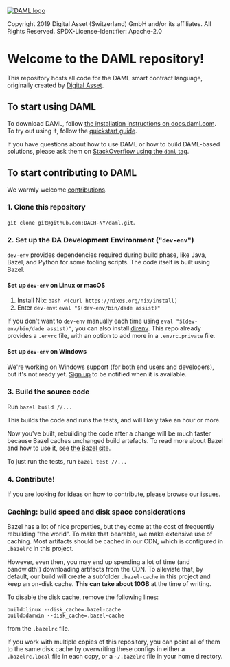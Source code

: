 [![DAML logo](daml-logo.png)](https://www.daml.com)

Copyright 2019 Digital Asset (Switzerland) GmbH and/or its affiliates. All Rights Reserved.
SPDX-License-Identifier: Apache-2.0

# Welcome to the DAML repository!

This repository hosts all code for the DAML smart contract language, originally created by
[Digital Asset](https://www.digitalasset.com).

## To start using DAML

To download DAML, follow [the installation instructions on docs.daml.com](https://docs.daml.com/getting-started/installation.html).
To try out using it, follow the [quickstart guide](https://docs.daml.com/getting-started/quickstart.html).

If you have questions about how to use DAML or how to build DAML-based solutions, please ask
them on [StackOverflow using the `daml` tag](https://stackoverflow.com/tags/daml).

## To start contributing to DAML

We warmly welcome [contributions](./CONTRIBUTING.md).

### 1. Clone this repository
`git clone git@github.com:DACH-NY/daml.git`.

### 2. Set up the DA Development Environment ("`dev-env`")

`dev-env` provides dependencies required during build phase, like Java, Bazel, and Python
for some tooling scripts. The code itself is built using Bazel.

#### Set up `dev-env` on Linux or macOS

1. Install Nix: `bash <(curl https://nixos.org/nix/install)`
2. Enter `dev-env`: `eval "$(dev-env/bin/dade assist)"`

If you don't want to `dev-env` manually each time using `eval "$(dev-env/bin/dade assist)"`,
you can also install [direnv](https://direnv.net). This repo already provides a `.envrc`
file, with an option to add more in a `.envrc.private` file.

#### Set up `dev-env` on Windows

We're working on Windows support (for both end users and developers), but it's not ready yet.
[Sign up](https://hub.daml.com/sdk/windows) to be notified when it is available.

### 3. Build the source code

Run `bazel build //...`

This builds the code and runs the tests, and will likely take an hour or more.

Now you've built, rebuilding the code after a change will be much faster because Bazel caches
unchanged build artefacts. To read more about Bazel and how to use it, see [the Bazel site](https://bazel.build).

To just run the tests, run `bazel test //...`

### 4. Contribute!

If you are looking for ideas on how to contribute, please browse our
[issues](https://github.com/DACH-NY/daml/issues).

### Caching: build speed and disk space considerations

Bazel has a lot of nice properties, but they come at the cost of frequently rebuilding "the world".
To make that bearable, we make extensive use of caching. Most artifacts should be cached in our CDN,
which is configured in `.bazelrc` in this project.

However, even then, you may end up spending a lot of time (and bandwidth!) downloading artifacts from
the CDN. To alleviate that, by default, our build will create a subfolder `.bazel-cache` in this
project and keep an on-disk cache. **This can take about 10GB** at the time of writing.

To disable the disk cache, remove the following lines:

```
build:linux --disk_cache=.bazel-cache
build:darwin --disk_cache=.bazel-cache
```

from the `.bazelrc` file.

If you work with multiple copies of this repository, you can point all of them to the same disk cache
by overwriting these configs in either a `.bazelrc.local` file in each copy, or a `~/.bazelrc` file
in your home directory.
